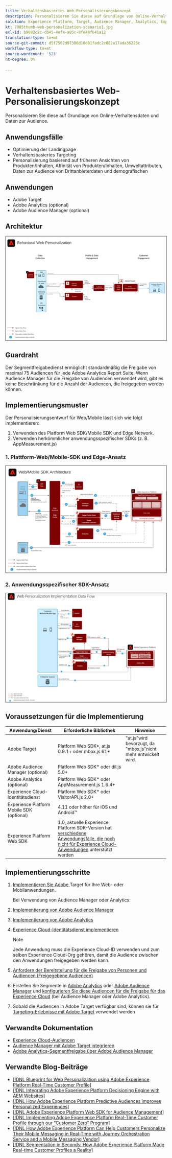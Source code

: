 ```yaml
---
title: Verhaltensbasiertes Web-Personalisierungskonzept
description: Personalisieren Sie diese auf Grundlage von Online-Verhaltensdaten und Daten zur Audience.
solution: Experience Platform, Target, Audience Manager, Analytics, Experience Cloud Services, Data Collection
kt: 7085thumb-web-personalization-scenario1.jpg
exl-id: b9882c2c-cb45-4efa-a85c-8fe48f641a12
translation-type: tm+mt
source-git-commit: d5f7502d97386d10d81fadc2c882a17ada36226c
workflow-type: tm+mt
source-wordcount: '523'
ht-degree: 0%

---
```


# Verhaltensbasiertes Web-Personalisierungskonzept

Personalisieren Sie diese auf Grundlage von Online-Verhaltensdaten und Daten zur Audience.

## Anwendungsfälle

* Optimierung der Landingpage
* Verhaltensbasiertes Targeting
* Personalisierung basierend auf früheren Ansichten von Produkten/Inhalten, Affinität von Produkten/Inhalten, Umweltattributen, Daten zur Audience von Drittanbieterdaten und demografischen 

## Anwendungen

* Adobe Target
* Adobe Analytics (optional)
* Adobe Audience Manager (optional)

## Architektur

<img src="assets/personalization.svg" alt="Referenzarchitektur für das Konzept der verhaltensbasierten Web-Personalisierung" style="border:1px solid #4a4a4a" />


## Guardraht

Der Segmentfreigabedienst ermöglicht standardmäßig die Freigabe von maximal 75 Audiencen für jede Adobe Analytics Report Suite. Wenn Audience Manager für die Freigabe von Audiencen verwendet wird, gibt es keine Beschränkung für die Anzahl der Audiencen, die freigegeben werden können. 

## Implementierungsmuster

Der Personalisierungsentwurf für Web/Mobile lässt sich wie folgt implementieren:

1. Verwenden des Platform Web SDK/Mobile SDK und Edge Network.
1. Verwenden herkömmlicher anwendungsspezifischer SDKs (z. B. AppMeasurement.js)

### 1. Plattform-Web/Mobile-SDK und Edge-Ansatz

<img src="assets/websdkflow.svg" alt="Referenzarchitektur für das Platform Web SDK/Mobile SDK und den Edge Network Approach" style="border:1px solid #4a4a4a" />

### 2. Anwendungsspezifischer SDK-Ansatz

<img src="assets/appsdkflow.png" alt="Referenzarchitektur für den anwendungsspezifischen SDK-Ansatz" style="border:1px solid #4a4a4a" />




## Voraussetzungen für die Implementierung

| Anwendung/Dienst | Erforderliche Bibliothek | Hinweise |
|---|---|---|
| Adobe Target | Platform Web SDK*, at.js 0.9.1+ oder mbox.js 61+ | &quot;at.js&quot;wird bevorzugt, da &quot;mbox.js&quot;nicht mehr entwickelt wird. |
| Adobe Audience Manager (optional) | Platform Web SDK* oder dil.js 5.0+ |  |
| Adobe Analytics (optional) | Platform Web SDK* oder AppMeasurement.js 1.6.4+ |  |
| Experience Cloud-Identitätsdienst | Platform Web SDK* oder VisitorAPI.js 2.0+ |  |
| Experience Platform Mobile SDK (optional) | 4.11 oder höher für iOS und Android™ |  |
| Experience Platform Web SDK | 1.0, aktuelle Experience Platform SDK-Version hat [verschiedene Anwendungsfälle, die noch nicht für Experience Cloud-Anwendungen](https://github.com/adobe/alloy/projects/5) unterstützt werden |  |

## Implementierungsschritte

1. [Implementieren Sie Adobe ](https://experienceleague.adobe.com/docs/target/using/implement-target/implementing-target.html) Target für Ihre Web- oder Mobilanwendungen.

   Bei Verwendung von Audience Manager oder Analytics:

1. [Implementierung von Adobe Audience Manager](https://experienceleague.adobe.com/docs/audience-manager/user-guide/implementation-integration-guides/implement-audience-manager.html)
1. [Implementierung von Adobe Analytics](https://experienceleague.adobe.com/docs/analytics/implementation/home.html)
1. [Experience Cloud-Identitätsdienst implementieren](https://experienceleague.adobe.com/docs/id-service/using/implementation/implementation-guides.html)

   >[!NOTE]
   >
   >Jede Anwendung muss die Experience Cloud-ID verwenden und zum selben Experience Cloud-Org gehören, damit die Audience zwischen den Anwendungen freigegeben werden kann.

1. [Anfordern der Bereitstellung für die Freigabe von Personen und Audiencen (Freigegebene Audiencen)](https://www.adobe.com/go/audiences)
1. Erstellen Sie Segmente in [Adobe Analytics](https://experienceleague.adobe.com/docs/analytics/components/segmentation/segmentation-workflow/seg-build.html) oder [Adobe Audience Manager](https://experienceleague.adobe.com/docs/audience-manager/user-guide/features/segments/segment-builder.html) und [konfigurieren Sie diese Audiencen für die Freigabe für das Experience Cloud](https://experienceleague.adobe.com/docs/analytics/components/segmentation/segmentation-workflow/seg-publish.html) (bei Audience Manager oder Adobe Analytics).
1. Sobald die Audiencen in Adobe Target verfügbar sind, können sie für [Targeting-Erlebnisse mit Adobe Target](https://experienceleague.adobe.com/docs/target/using/audiences/target.html) verwendet werden

## Verwandte Dokumentation

* [Experience Cloud-Audiencen](https://experienceleague.adobe.com/docs/core-services/interface/audiences/audience-library.html)
* [Audience Manager mit Adobe Target integrieren](https://experienceleague.adobe.com/docs/audience-manager/user-guide/implementation-integration-guides/integration-other-solutions/aam-target-integration.html)
* [Adobe Analytics-Segmentfreigabe über Adobe Audience Manager](https://experienceleague.adobe.com/docs/analytics/components/segmentation/segmentation-workflow/seg-publish.html)


## Verwandte Blog-Beiträge

* [[!DNL Blueprint for Web Personalization using Adobe Experience Platform Real-Time Customer Profile]](https://medium.com/adobetech/blueprint-for-web-personalization-using-adobe-experience-platform-real-time-customer-profile-fef2ce7a4b2f)
* [[!DNL Integrating Adobe Experience Platform Decisioning Engine with AEM Websites]](https://jaeness.medium.com/integrating-adobe-experience-platform-decisioning-engine-with-aem-websites-9c222acd12e2)
* [[!DNL How Adobe Experience Platform Predictive Audiences improves Personalized Experiences]](https://medium.com/adobetech/how-adobe-experience-platform-predictive-audiences-improves-personalized-experiences-1f75a60cb7a3)
* [[!DNL Adobe Experience Platform Web SDK for Audience Management]](https://medium.com/adobetech/adobe-experience-platform-web-sdk-for-audience-management-751fa6d063bc)
* [[!DNL Implementing Adobe Experience Platform Real-Time Customer Profile through our “Customer Zero” Program]](https://medium.com/adobetech/implementing-adobe-experience-platform-real-time-customer-profile-through-our-customer-zero-32e7cd952896)
* [[!DNL How Adobe Experience Platform Can Help Customers Personalize Their Mobile Messaging in Real-Time with Journey Orchestration Service and a Mobile Messaging Vendor]](https://medium.com/adobetech/how-adobe-experience-platform-helped-a-client-personalize-their-mobile-messaging-in-real-time-with-7d634aefa098)
* [[!DNL Segmentation in Seconds: How Adobe Experience Platform Made Real-time Customer Profiles a Reality]](https://medium.com/adobetech/segmentation-in-seconds-how-adobe-experience-platform-made-real-time-customer-profiles-a-reality-a7a8552b0847)
